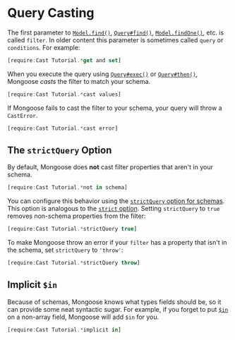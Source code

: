 # Query Casting

The first parameter to [`Model.find()`](https://mongoosejs.com/docs/api.html#model_Model-find), [`Query#find()`](https://mongoosejs.com/docs/api.html#query_Query-find), [`Model.findOne()`](https://mongoosejs.com/docs/api.html#model_Model-findOne), etc. is called `filter`. In older content this parameter is sometimes called `query` or `conditions`. For example:

```javascript
[require:Cast Tutorial.*get and set]
```

When you execute the query using [`Query#exec()`](https://mongoosejs.com/docs/api.html#query_Query-exec) or [`Query#then()`](https://mongoosejs.com/docs/api.html#query_Query-then), Mongoose _casts_ the filter to match your schema.

```javascript
[require:Cast Tutorial.*cast values]
```

If Mongoose fails to cast the filter to your schema, your query will throw a `CastError`.

```javascript
[require:Cast Tutorial.*cast error]
```

The `strictQuery` Option
------------------------

By default, Mongoose does **not** cast filter properties that aren't in your schema.

```javascript
[require:Cast Tutorial.*not in schema]
```

You can configure this behavior using the [`strictQuery` option for schemas](https://mongoosejs.com/docs/guide.html#strictQuery). This option is analogous to the [`strict` option](https://mongoosejs.com/docs/guide.html#strict). Setting `strictQuery` to `true` removes non-schema properties from the filter:

```javascript
[require:Cast Tutorial.*strictQuery true]
```

To make Mongoose throw an error if your `filter` has a property that isn't in the schema, set `strictQuery` to `'throw'`:

```javascript
[require:Cast Tutorial.*strictQuery throw]
```

Implicit `$in`
--------------

Because of schemas, Mongoose knows what types fields should be, so it can provide some neat syntactic sugar. For example, if you forget to put [`$in`](https://docs.mongodb.com/manual/reference/operator/query/in/) on a non-array field, Mongoose will add `$in` for you.

```javascript
[require:Cast Tutorial.*implicit in]
```
